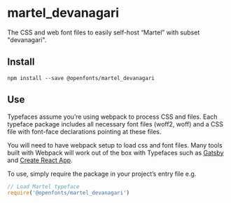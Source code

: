 
# martel_devanagari

The CSS and web font files to easily self-host “Martel” with subset "devanagari".

## Install

`npm install --save @openfonts/martel_devanagari`

## Use

Typefaces assume you’re using webpack to process CSS and files. Each typeface
package includes all necessary font files (woff2, woff) and a CSS file with
font-face declarations pointing at these files.

You will need to have webpack setup to load css and font files. Many tools built
with Webpack will work out of the box with Typefaces such as [Gatsby](https://github.com/gatsbyjs/gatsby)
and [Create React App](https://github.com/facebookincubator/create-react-app).

To use, simply require the package in your project’s entry file e.g.

```javascript
// Load Martel typeface
require('@openfonts/martel_devanagari')
```

